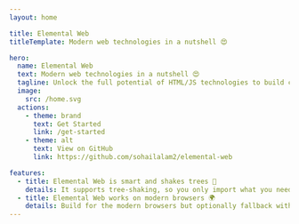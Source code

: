 ```yaml
---
layout: home

title: Elemental Web
titleTemplate: Modern web technologies in a nutshell 😍

hero:
  name: Elemental Web
  text: Modern web technologies in a nutshell 😍
  tagline: Unlock the full potential of HTML/JS technologies to build cutting-edge web applications 🔥
  image:
    src: /home.svg
  actions:
    - theme: brand
      text: Get Started
      link: /get-started
    - theme: alt
      text: View on GitHub
      link: https://github.com/sohailalam2/elemental-web

features:
  - title: Elemental Web is smart and shakes trees 🍃
    details: It supports tree-shaking, so you only import what you need 😃
  - title: Elemental Web works on modern browsers 🌍
    details: Build for the modern browsers but optionally fallback with polyfill
---
```

